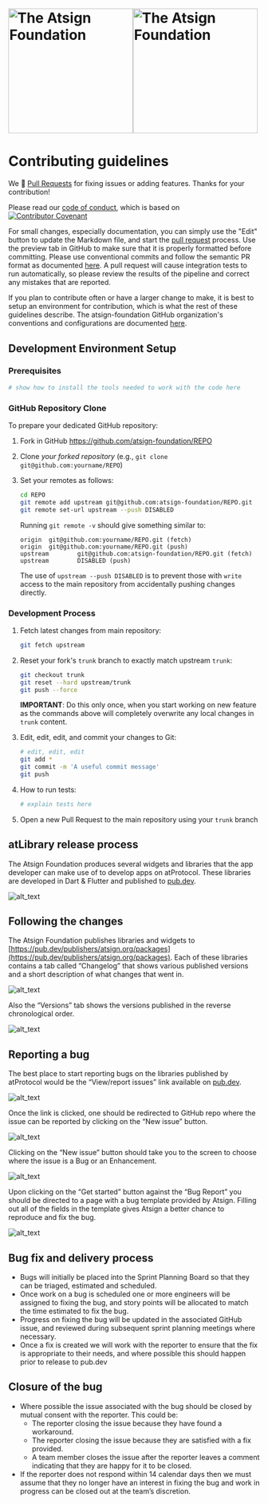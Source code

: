 <h1><a href="https://atsign.com#gh-light-mode-only"><img width=250px src="https://atsign.com/wp-content/uploads/2022/05/atsign-logo-horizontal-color2022.svg#gh-light-mode-only" alt="The Atsign Foundation"></a><a href="https://atsign.com#gh-dark-mode-only"><img width=250px src="https://atsign.com/wp-content/uploads/2023/08/atsign-logo-horizontal-reverse2022-Color.svg#gh-dark-mode-only" alt="The Atsign Foundation"></a>

# Contributing guidelines

We 💙 [Pull Requests](https://help.github.com/articles/about-pull-requests/)
for fixing issues or adding features. Thanks for your contribution!

Please read our [code of conduct](code_of_conduct.md), which is based on
[![Contributor Covenant](https://img.shields.io/badge/Contributor%20Covenant-2.0-4baaaa.svg)](code_of_conduct.md)

For small changes, especially documentation, you can simply use the "Edit" button
to update the Markdown file, and start the
[pull request](https://help.github.com/articles/about-pull-requests/) process.
Use the preview tab in GitHub to make sure that it is properly
formatted before committing. Please use conventional commits and follow the
semantic PR format as documented
[here](https://github.com/atsign-foundation/.github/blob/trunk/atGitHub.md#semantic-prs).
A pull request will cause integration tests to run automatically, so please review
the results of the pipeline and correct any mistakes that are reported.

If you plan to contribute often or have a larger change to make, it is best to
setup an environment for contribution, which is what the rest of these guidelines
describe. The atsign-foundation GitHub organization's conventions and
configurations are documented
[here](https://github.com/atsign-foundation/.github/blob/trunk/atGitHub.md).

## Development Environment Setup

### Prerequisites

``` sh
# show how to install the tools needed to work with the code here
```

### GitHub Repository Clone

To prepare your dedicated GitHub repository:

1. Fork in GitHub <https://github.com/atsign-foundation/REPO>
2. Clone *your forked repository* (e.g., `git clone git@github.com:yourname/REPO`)
3. Set your remotes as follows:

   ```sh
   cd REPO
   git remote add upstream git@github.com:atsign-foundation/REPO.git
   git remote set-url upstream --push DISABLED
   ```

   Running `git remote -v` should give something similar to:

   ```text
   origin  git@github.com:yourname/REPO.git (fetch)
   origin  git@github.com:yourname/REPO.git (push)
   upstream        git@github.com:atsign-foundation/REPO.git (fetch)
   upstream        DISABLED (push)
   ```

   The use of `upstream --push DISABLED` is to prevent those
   with `write` access to the main repository from accidentally pushing changes
   directly.

### Development Process

1. Fetch latest changes from main repository:

   ```sh
   git fetch upstream
   ```

1. Reset your fork's `trunk` branch to exactly match upstream `trunk`:

   ```sh
   git checkout trunk
   git reset --hard upstream/trunk
   git push --force
   ```

   **IMPORTANT**: Do this only once, when you start working on new feature as
   the commands above will completely overwrite any local changes in `trunk` content.
1. Edit, edit, edit, and commit your changes to Git:

   ```sh
   # edit, edit, edit
   git add *
   git commit -m 'A useful commit message'
   git push
   ```

1. How to run tests:

   ``` sh
   # explain tests here
   ```

1. Open a new Pull Request to the main repository using your `trunk` branch

## atLibrary release process

The Atsign Foundation produces several widgets and libraries that the app developer
can make use of to develop apps on atProtocol. These libraries are developed in
Dart & Flutter and published to [pub.dev](https://pub.dev/publishers/atsign.org/packages).

![alt_text](images/image1.png "Version flow")

## Following the changes

The Atsign Foundation publishes libraries and widgets to
[https://pub.dev/publishers/atsign.org/packages](https://pub.dev/publishers/atsign.org/packages).
Each of these libraries contains a tab called “Changelog” that shows various
published versions and a short description of what changes that went in.

![alt_text](images/image2.png "Changelog screenshot")

Also the “Versions” tab shows the versions published in the reverse
chronological order.

![alt_text](images/image3.png "Versions screenshot")

## Reporting a bug

The best place to start reporting bugs on the libraries published by
atProtocol would be the “View/report issues” link available on
[pub.dev](https://pub.dev/publishers/atsign.org/packages).

![alt_text](images/image4.png "View/report issues highlight")

Once the link is clicked, one should be redirected to GitHub repo where the
issue can be reported by clicking on the “New issue” button.

![alt_text](images/image5.png "Issues list")

Clicking on the  “New issue” button should take you to the screen to choose
where the issue is a Bug or an Enhancement.

![alt_text](images/image6.png "Choose Bug report")

Upon clicking on the “Get started” button against the “Bug Report” you should
be directed to a page with a bug template provided by Atsign. Filling
out all of the fields in the template gives Atsign a better chance to
reproduce and fix the bug.

![alt_text](images/image7.png "Filling a Bug report")

## Bug fix and delivery process

* Bugs will initially be placed into the Sprint Planning Board so that they
  can be triaged, estimated and scheduled.
* Once work on a bug is scheduled one or more engineers will be assigned to
  fixing the bug, and story points will be allocated to match the time
  estimated to fix the bug.
* Progress on fixing the bug will be updated in the associated GitHub issue,
  and reviewed during subsequent sprint planning meetings where necessary.
* Once a fix is created we will work with the reporter to ensure that the fix
  is appropriate to their needs, and where possible this should happen prior
  to release to pub.dev

## Closure of the bug

* Where possible the issue associated with the bug should be closed by mutual
  consent with the reporter. This could be:
  * The reporter closing the issue because they have found a workaround.
  * The reporter closing the issue because they are satisfied with a fix
  provided.
  * A team member closes the issue after the reporter leaves a comment
  indicating that they are happy for it to be closed.
* If the reporter does not respond within 14 calendar days then we must assume
  that they no longer have an interest in fixing the bug and work in progress
  can be closed out at the team’s discretion.
